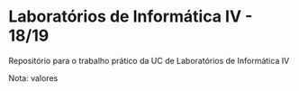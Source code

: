 # Laboratórios de Informática IV - 18/19


Repositório para o trabalho prático da UC de Laboratórios de Informática IV


Nota: valores
